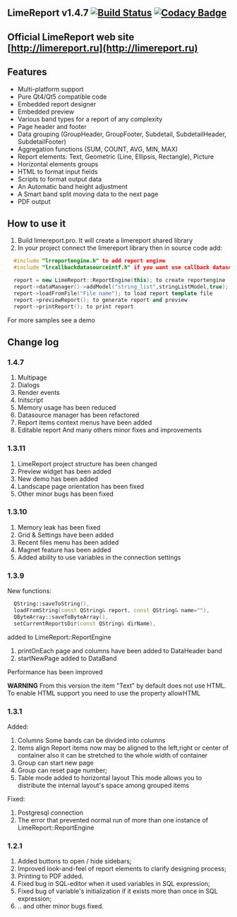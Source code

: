 
LimeReport v1.4.7    [![Build Status](https://api.travis-ci.org/fralx/LimeReport.svg?branch=master)](https://travis-ci.org/fralx/LimeReport)
[![Codacy Badge](https://api.codacy.com/project/badge/Grade/bc31412ea4814f30825b5ed3723e9a70)](https://app.codacy.com/app/fralx/LimeReport?utm_source=github.com&utm_medium=referral&utm_content=fralx/LimeReport&utm_campaign=Badge_Grade_Dashboard)
-----------
Official LimeReport web site [http://limereport.ru](http://limereport.ru)
-----------

## Features
*   Multi-platform support
*   Pure Qt4/Qt5 compatible code
*   Embedded report designer
*   Embedded preview
*   Various band types for a report of any complexity
*   Page header and footer
*   Data grouping (GroupHeader, GroupFooter, Subdetail, SubdetailHeader, SubdetailFooter)
*   Aggregation functions (SUM, COUNT, AVG, MIN, MAX)
*   Report elements: Text, Geometric (Line, Ellipsis, Rectangle), Picture
*   Horizontal elements groups
*   HTML to format input fields
*   Scripts to format output data
*   An Automatic band height adjustment
*   A Smart band split moving data to the next page
*   PDF output


## How to use it
1. Build limereport.pro. It will create a limereport shared library  
2. In your project connect the limereport library then in source code add:

```cpp
  #include "lrreportengine.h" to add report engine
  #include "lrcallbackdatasourceintf.h" if you want use callback datasources

  report = new LimeReport::ReportEngine(this); to create reportengine
  report->dataManager()->addModel("string_list",stringListModel,true); to add datasource to report engine
  report->loadFromFile("File name"); to load report template file
  report->previewReport(); to generate report and preview
  report->printReport(); to print report

```
For more samples see a demo

## Change log

### 1.4.7
1.  Multipage
2.  Dialogs
3.  Render events 
4.  Initscript
5.  Memory usage has been reduced 
6.  Datasource manager has been refactored
7.  Report items context menus have been added
8.  Editable report
And many others minor fixes and improvements

### 1.3.11
1.  LimeReport project structure has been changed
2.  Preview widget has been added
3.  New demo has been added
4.  Landscape page orientation has been fixed
5.  Other minor bugs has been fixed

### 1.3.10
1.  Memory leak has been fixed
2.  Grid & Settings have been added
3.  Recent files menu has been added
4.  Magnet feature has been added
5.  Added ability to use variables in the connection settings

### 1.3.9
New functions:
```cpp
  QString::saveToString(),
  loadFromString(const QString& report, const QString& name=""),
  QByteArray::saveToByteArray(),
  setCurrentReportsDir(const QString& dirName),
```
added to LimeReport::ReportEngine

1.  printOnEach page and columns have been added to DataHeader band
2.  startNewPage added to DataBand

Performance has been improved

**WARNING**
From this version the item "Text" by default does not use HTML.
To enable HTML support you need to use the property allowHTML

### 1.3.1
Added:
1.  Columns
   Some bands can be divided into columns
2.  Items align
   Report items now may be aligned to the left,right or center of container
   also it can be stretched to the whole width of container
3.  Group can start new page
4.  Group can reset page number;
5.  Table mode added to horizontal layout
   This mode allows you to distribute the internal layout's space among grouped items

Fixed:
1.  Postgresql connection
2.  The error that prevented normal run of more than one instance of LimeReport::ReportEngine

### 1.2.1
1.  Added buttons to open / hide sidebars;
2.  Improved look-and-feel of report elements to clarify designing process;
3.  Printing to PDF added.  
4.  Fixed bug in SQL-editor when it used variables in SQL expression;
5.  Fixed bug of variable's initialization if it exists more than once in SQL expression;
6.  .. and other minor bugs fixed.
